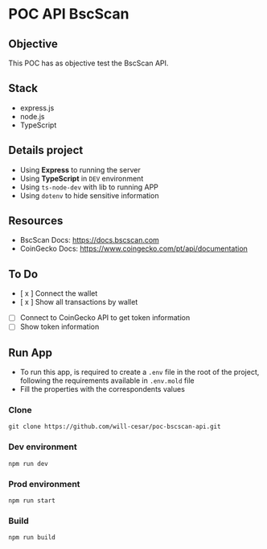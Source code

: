 # POC API BscScan

## Objective

This POC has as objective test the BscScan API.

## Stack

- express.js
- node.js
- TypeScript

## Details project

- Using **Express** to running the server
- Using **TypeScript** in `DEV` environment
- Using `ts-node-dev` with lib to running APP
- Using `dotenv` to hide sensitive information

## Resources
- BscScan Docs: https://docs.bscscan.com
- CoinGecko Docs: https://www.coingecko.com/pt/api/documentation

## To Do

- [ x ] Connect the wallet
- [ x ] Show all transactions by wallet
- [ ] Connect to CoinGecko API to get token information
- [ ] Show token information

## Run App

- To run this app, is required to create a `.env` file in the root of the project, following the requirements available in `.env.mold` file
- Fill the properties with the correspondents values

### Clone

```
git clone https://github.com/will-cesar/poc-bscscan-api.git
```

### Dev environment

```
npm run dev
```

### Prod environment

```
npm run start
```

### Build

```
npm run build
```